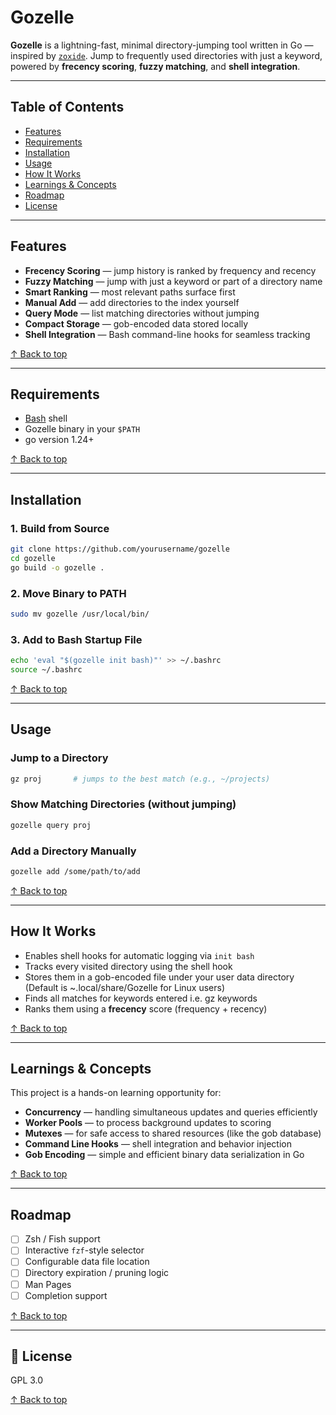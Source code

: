 # Gozelle

**Gozelle** is a lightning-fast, minimal directory-jumping tool written in Go — inspired by [`zoxide`](https://github.com/ajeetdsouza/zoxide). Jump to frequently used directories with just a keyword, powered by **frecency scoring**, **fuzzy matching**, and **shell integration**.

---

## Table of Contents

- [Features](#Features)
- [Requirements](#Requirements)
- [Installation](#Installation)
- [Usage](#Usage)
- [How It Works](#How-it-works)
- [Learnings & Concepts](#Learnings-&-concepts)
- [Roadmap](#Roadmap)
- [License](#License)

---

## Features

- **Frecency Scoring** — jump history is ranked by frequency and recency  
- **Fuzzy Matching** — jump with just a keyword or part of a directory name  
- **Smart Ranking** — most relevant paths surface first  
- **Manual Add** — add directories to the index yourself  
- **Query Mode** — list matching directories without jumping  
- **Compact Storage** — gob-encoded data stored locally  
- **Shell Integration** — Bash command-line hooks for seamless tracking

[↑ Back to top](#Gozelle)

---

## Requirements

- [Bash](https://www.gnu.org/software/bash/) shell  
- Gozelle binary in your `$PATH`
- go version 1.24+


[↑ Back to top](#Gozelle)

---

## Installation

### 1. Build from Source

```bash
git clone https://github.com/yourusername/gozelle
cd gozelle
go build -o gozelle .
```

### 2. Move Binary to PATH

```bash
sudo mv gozelle /usr/local/bin/
```

### 3. Add to Bash Startup File

```bash
echo 'eval "$(gozelle init bash)"' >> ~/.bashrc
source ~/.bashrc
```

[↑ Back to top](#Gozelle)

---

## Usage

### Jump to a Directory

```bash
gz proj       # jumps to the best match (e.g., ~/projects)
```

### Show Matching Directories (without jumping)

```bash
gozelle query proj
```

### Add a Directory Manually

```bash
gozelle add /some/path/to/add
```

[↑ Back to top](#Gozelle)

---

## How It Works

- Enables shell hooks for automatic logging via `init bash`
- Tracks every visited directory using the shell hook
- Stores them in a gob-encoded file under your user data directory (Default is ~.local/share/Gozelle for Linux users)
- Finds all matches for keywords entered i.e. gz keywords
- Ranks them using a **frecency** score (frequency + recency)

[↑ Back to top](#Gozelle)

---

## Learnings & Concepts

This project is a hands-on learning opportunity for:

- **Concurrency** — handling simultaneous updates and queries efficiently  
- **Worker Pools** — to process background updates to scoring  
- **Mutexes** — for safe access to shared resources (like the gob database)  
- **Command Line Hooks** — shell integration and behavior injection
- **Gob Encoding** — simple and efficient binary data serialization in Go  

[↑ Back to top](#Gozelle)

---

## Roadmap

- [ ] Zsh / Fish support  
- [ ] Interactive `fzf`-style selector  
- [ ] Configurable data file location  
- [ ] Directory expiration / pruning logic
- [ ] Man Pages
- [ ] Completion support

[↑ Back to top](#Gozelle)

---

## 📄 License

GPL 3.0

[↑ Back to top](#Gozelle)
